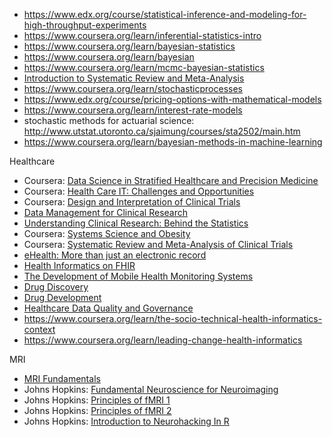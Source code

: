 * https://www.edx.org/course/statistical-inference-and-modeling-for-high-throughput-experiments
* https://www.coursera.org/learn/inferential-statistics-intro
* https://www.coursera.org/learn/bayesian-statistics
* https://www.coursera.org/learn/bayesian
* https://www.coursera.org/learn/mcmc-bayesian-statistics
* [Introduction to Systematic Review and Meta-Analysis](https://www.coursera.org/learn/systematic-review)
* https://www.coursera.org/learn/stochasticprocesses
* https://www.edx.org/course/pricing-options-with-mathematical-models
* https://www.coursera.org/learn/interest-rate-models
* stochastic methods for actuarial science: http://www.utstat.utoronto.ca/sjaimung/courses/sta2502/main.htm
* https://www.coursera.org/learn/bayesian-methods-in-machine-learning

Healthcare
* Coursera: [Data Science in Stratified Healthcare and Precision Medicine](https://www.coursera.org/learn/datascimed)
* Coursera: [Health Care IT: Challenges and Opportunities](https://www.coursera.org/learn/healthcare-it)
* Coursera: [Design and Interpretation of Clinical Trials](https://www.coursera.org/learn/clinical-trials)
* [Data Management for Clinical Research](https://www.coursera.org/learn/clinical-data-management)
* [Understanding Clinical Research: Behind the Statistics](https://www.coursera.org/learn/clinical-research)
* Coursera: [Systems Science and Obesity](https://www.coursera.org/learn/systems-science-obesity)
* Coursera: [Systematic Review and Meta-Analysis of Clinical Trials](https://www.coursera.org/learn/systematic-review)
* [eHealth: More than just an electronic record](https://www.coursera.org/learn/ehealth)
* [Health Informatics on FHIR](https://www.coursera.org/learn/fhir)
* [The Development of Mobile Health Monitoring Systems](https://www.coursera.org/learn/mobile-health-monitoring-systems)
* [Drug Discovery](https://www.coursera.org/learn/drug-discovery)
* [Drug Development](https://www.coursera.org/learn/drug-development)
* [Healthcare Data Quality and Governance](https://www.coursera.org/learn/healthcare-data-quality-governance)
* https://www.coursera.org/learn/the-socio-technical-health-informatics-context
* https://www.coursera.org/learn/leading-change-health-informatics

MRI
* [MRI Fundamentals](https://www.coursera.org/learn/mri-fundamentals)
* Johns Hopkins: [Fundamental Neuroscience for Neuroimaging](https://www.coursera.org/learn/neuroscience-neuroimaging)
* Johns Hopkins: [Principles of fMRI 1](https://www.coursera.org/learn/functional-mri)
* Johns Hopkins: [Principles of fMRI 2](https://www.coursera.org/learn/functional-mri-2)
* Johns Hopkins: [Introduction to Neurohacking In R](https://www.coursera.org/learn/neurohacking)
